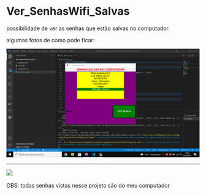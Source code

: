 # Ver_SenhasWifi_Salvas
 possibilidade de  ver as senhas que estão salvas no computador.

 <div class=fotos>
 <p>algumas fotos de como pode ficar:</p>
 <img src='imagens/ver senha.png'>
 <hr>
 <img src='imagens/ver senha2.png'>

 <p>OBS: todas senhas vistas nesse projeto são do meu computador</p>

